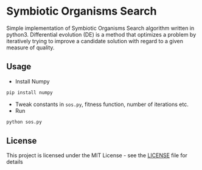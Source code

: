 # Symbiotic Organisms Search

Simple implementation of Symbiotic Organisms Search algorithm written in python3. Differential evolution (DE) is a method that optimizes a problem by iteratively trying to improve a candidate solution with regard to a given measure of quality.

## Usage

- Install Numpy

```bash
pip install numpy
```

- Tweak constants in `sos.py`, fitness function, number of iterations etc.
- Run

```python
python sos.py
```

## License

This project is licensed under the MIT License - see the [LICENSE](LICENSE) file for details